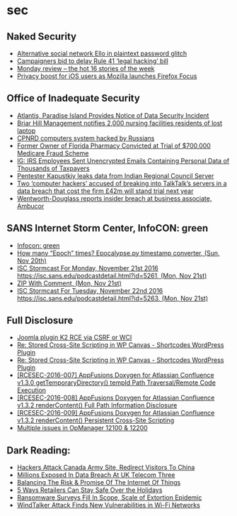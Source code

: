 # sec

## Naked Security
- [Alternative social network Ello in plaintext password glitch](https://nakedsecurity.sophos.com/2016/11/21/alternative-social-network-ello-in-plaintext-password-glitch/)
- [Campaigners bid to delay Rule 41 ‘legal hacking’ bill](https://nakedsecurity.sophos.com/2016/11/21/campaigners-bid-to-delay-rule-41-legal-hacking-bill/)
- [Monday review – the hot 16 stories of the week](https://nakedsecurity.sophos.com/2016/11/21/monday-review-the-hot-16-stories-of-the-week-6/)
- [Privacy boost for iOS users as Mozilla launches Firefox Focus](https://nakedsecurity.sophos.com/2016/11/21/privacy-boost-for-ios-users-as-mozilla-launches-firefox-focus/)

## Office of Inadequate Security
- [Atlantis, Paradise Island Provides Notice of Data Security Incident](https://www.databreaches.net/atlantis-paradise-island-provides-notice-of-data-security-incident/)
- [Briar Hill Management notifies 2,000 nursing facilities residents of lost laptop](https://www.databreaches.net/briar-hill-management-notifies-2000-nursing-facilities-residents-of-lost-laptop/)
- [CPNRD computers system hacked by Russians](https://www.databreaches.net/cpnrd-computers-system-hacked-by-russians/)
- [Former Owner of Florida Pharmacy Convicted at Trial of $700,000 Medicare Fraud Scheme](https://www.databreaches.net/former-owner-of-florida-pharmacy-convicted-at-trial-of-700000-medicare-fraud-scheme/)
- [IG: IRS Employees Sent Unencrypted Emails Containing Personal Data of Thousands of Taxpayers](https://www.databreaches.net/ig-irs-employees-sent-unencrypted-emails-containing-personal-data-of-thousands-of-taxpayers/)
- [Pentester Kapustkiy leaks data from Indian Regional Council Server](https://www.databreaches.net/pentester-kapustkiy-leaks-data-from-indian-regional-council-server/)
- [Two ‘computer hackers’ accused of breaking into TalkTalk’s servers in a data breach that cost the firm £42m will stand trial next year](https://www.databreaches.net/two-computer-hackers-accused-of-breaking-into-talktalks-servers-in-a-data-breach-that-cost-the-firm-42m-will-stand-trial-next-year/)
- [Wentworth-Douglass reports insider breach at business associate, Ambucor](https://www.databreaches.net/wentworth-douglass-reports-insider-breach-at-business-associate-ambucor/)

## SANS Internet Storm Center, InfoCON: green
- [Infocon: green](https://isc.sans.edu/diary.html?rss)
- [How many &ldquo;Epoch&rdquo; times? Epocalypse.py timestamp converter, (Sun, Nov 20th)](https://isc.sans.edu/diary.html?storyid=21733&rss)
- [ISC Stormcast For Monday, November 21st 2016 https://isc.sans.edu/podcastdetail.html?id=5261, (Mon, Nov 21st)](https://isc.sans.edu/diary.html?storyid=21735&rss)
- [ZIP With Comment, (Mon, Nov 21st)](https://isc.sans.edu/diary.html?storyid=21737&rss)
- [ISC Stormcast For Tuesday, November 22nd 2016 https://isc.sans.edu/podcastdetail.html?id=5263, (Mon, Nov 21st)](https://isc.sans.edu/diary.html?storyid=21739&rss)

## Full Disclosure
- [Joomla plugin K2 RCE via CSRF or WCI](http://seclists.org/fulldisclosure/2016/Nov/117)
- [Re: Stored Cross-Site Scripting in WP Canvas - Shortcodes WordPress Plugin](http://seclists.org/fulldisclosure/2016/Nov/118)
- [Re: Stored Cross-Site Scripting in WP Canvas - Shortcodes WordPress Plugin](http://seclists.org/fulldisclosure/2016/Nov/119)
- [[RCESEC-2016-007] AppFusions Doxygen for Atlassian Confluence v1.3.0 getTemporaryDirectory() tempId Path Traversal/Remote Code Execution](http://seclists.org/fulldisclosure/2016/Nov/120)
- [[RCESEC-2016-008] AppFusions Doxygen for Atlassian Confluence v1.3.2 renderContent() Full Path Information Disclosure](http://seclists.org/fulldisclosure/2016/Nov/121)
- [[RCESEC-2016-009] AppFusions Doxygen for Atlassian Confluence v1.3.2 renderContent() Persistent Cross-Site Scripting](http://seclists.org/fulldisclosure/2016/Nov/122)
- [Multiple issues in OpManager 12100 & 12200](http://seclists.org/fulldisclosure/2016/Nov/123)

## Dark Reading:
- [Hackers Attack Canada Army Site, Redirect Visitors To China](http://www.darkreading.com/attacks-breaches/hackers-attack-canada-army-site-redirect-visitors-to-china/d/d-id/1327539)
- [Millions Exposed In Data Breach At UK Telecom Three](http://www.darkreading.com/attacks-breaches/millions-exposed-in-data-breach-at-uk-telecom-three/d/d-id/1327538)
- [Balancing The Risk & Promise Of The Internet Of Things](http://www.darkreading.com/iot/balancing-the-risk-and-promise-of-the-internet-of-things-/a/d-id/1327521)
- [5 Ways Retailers Can Stay Safe Over the Holidays](http://www.darkreading.com/operations/5-ways-retailers-can-stay-safe-over-the-holidays--/d/d-id/1327541)
- [Ransomware Surveys Fill In Scope, Scale of Extortion Epidemic](http://www.darkreading.com/operations/ransomware-surveys-fill-in-scope-scale-of-extortion-epidemic/d/d-id/1327523)
- [WindTalker Attack Finds New Vulnerabilities in Wi-Fi Networks](http://www.darkreading.com/vulnerabilities---threats/windtalker-attack-finds-new-vulnerabilities-in-wi-fi-networks/d/d-id/1327545)


